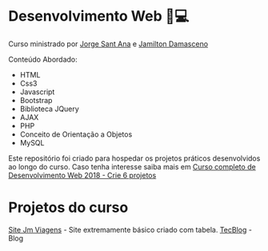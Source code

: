 # Desenvolvimento Web :closed_book::computer:
Curso ministrado por [Jorge Sant Ana](https://www.udemy.com/user/jorgetadeusantanasilva/) e [Jamilton Damasceno](https://www.udemy.com/user/jamiltondamasceno/)

Conteúdo Abordado:
* HTML
* Css3
* Javascript
* Bootstrap
* Biblioteca JQuery
* AJAX
* PHP
* Conceito de Orientação a Objetos
* MySQL

Este repositório foi criado para hospedar os projetos práticos desenvolvidos ao longo do curso. Caso tenha interesse saiba mais em [Curso completo de Desenvolvimento Web 2018 - Crie 6 projetos](https://www.udemy.com/course/curso-completo-do-desenvolvedor-web/)


# Projetos do curso
[Site Jm Viagens](https://userdajheni.github.io/desenvolvimentoweb/jmviagem/) - Site extremamente básico criado com tabela.
[TecBlog](https://userdajheni.github.io/desenvolvimentoweb/tecblog/) - Blog
